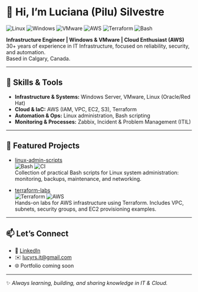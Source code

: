 # 👋 Hi, I’m Luciana (Pilu) Silvestre  
![Linux](https://img.shields.io/badge/Linux-Admin-blue?logo=linux&logoColor=white) 
![Windows](https://img.shields.io/badge/Windows-Server-blue?logo=windows&logoColor=white) 
![VMware](https://img.shields.io/badge/VMware-Infrastructure-green?logo=vmware&logoColor=white) 
![AWS](https://img.shields.io/badge/AWS-Cloud-orange?logo=amazonaws&logoColor=white) 
![Terraform](https://img.shields.io/badge/Terraform-IaC-purple?logo=terraform&logoColor=white) 
![Bash](https://img.shields.io/badge/Bash-Scripting-black?logo=gnu-bash&logoColor=white)

**Infrastructure Engineer | Windows & VMware | Cloud Enthusiast (AWS)**  
30+ years of experience in IT Infrastructure, focused on reliability, security, and automation.  
Based in Calgary, Canada.  

---

## 🔧 Skills & Tools
- **Infrastructure & Systems:** Windows Server, VMware, Linux (Oracle/Red Hat)  
- **Cloud & IaC:** AWS (IAM, VPC, EC2, S3), Terraform  
- **Automation & Ops:** Linux administration, Bash scripting  
- **Monitoring & Processes:** Zabbix, Incident & Problem Management (ITIL)  

---
## 🚀 Featured Projects

- [linux-admin-scripts](https://github.com/lucysilvestre/linux-admin-scripts)  
  ![Bash](https://img.shields.io/badge/Shell-Bash-green) ![CI](https://github.com/lucysilvestre/linux-admin-scripts/actions/workflows/ci.yml/badge.svg)  
  Collection of practical Bash scripts for Linux system administration: monitoring, backups, maintenance, and networking.

- [terraform-labs](https://github.com/lucysilvestre/terraform-labs)  
  ![Terraform](https://img.shields.io/badge/IaC-Terraform-blue) ![AWS](https://img.shields.io/badge/Cloud-AWS-orange)  
  Hands-on labs for AWS infrastructure using Terraform. Includes VPC, subnets, security groups, and EC2 provisioning examples.

---

## 📫 Let’s Connect
- 💼 [LinkedIn](https://www.linkedin.com/in/lucianarsilvestre/)  
- ✉️ lucyrs.it@gmail.com  
- 🌐 Portfolio coming soon  

---

✨ *Always learning, building, and sharing knowledge in IT & Cloud.* 
